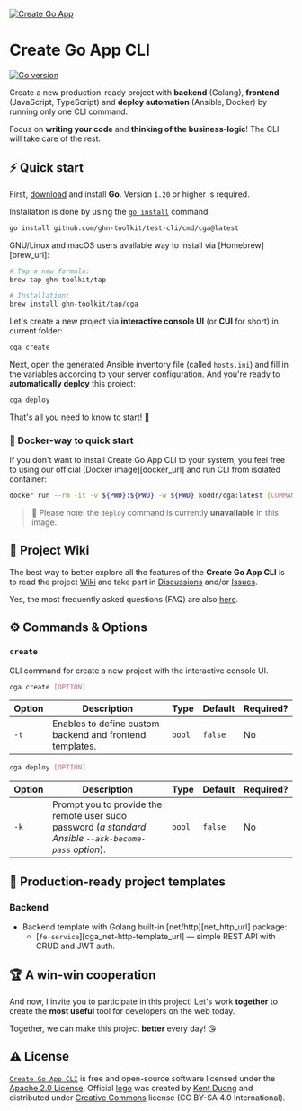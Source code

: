 [![Create Go App][repo_logo_img]][repo_url]

# Create Go App CLI

[![Go version][go_version_img]][go_dev_url]

Create a new production-ready project with **backend** (Golang),
**frontend** (JavaScript, TypeScript) and **deploy automation** (Ansible,
Docker) by running only one CLI command.

Focus on **writing your code** and **thinking of the business-logic**! The CLI 
will take care of the rest.

## ⚡️ Quick start

First, [download][go_download_url] and install **Go**. Version `1.20` or 
higher is required.

Installation is done by using the [`go install`][go_install_url] command:

```bash
go install github.com/ghn-toolkit/test-cli/cmd/cga@latest
```
GNU/Linux and macOS users available way to install via
[Homebrew][brew_url]:

```bash
# Tap a new formula:
brew tap ghn-toolkit/tap

# Installation:
brew install ghn-toolkit/tap/cga
```

Let's create a new project via **interactive console UI** (or **CUI** for 
short) in current folder:

```bash
cga create
```

Next, open the generated Ansible inventory file (called `hosts.ini`) and 
fill in the variables according to your server configuration. And you're 
ready to **automatically deploy** this project:

```bash
cga deploy
```

That's all you need to know to start! 🎉

### 🐳 Docker-way to quick start

If you don't want to install Create Go App CLI to your system, you feel free 
to using our official [Docker image][docker_url] and run CLI from isolated 
container:

```bash
docker run --rm -it -v ${PWD}:${PWD} -w ${PWD} koddr/cga:latest [COMMAND]
```

> 🔔 Please note: the `deploy` command is currently **unavailable** in this 
> image.

## 📖 Project Wiki

The best way to better explore all the features of the **Create Go App CLI** 
is to read the project [Wiki][repo_wiki_url] and take part in 
[Discussions][repo_discussions_url] and/or [Issues][repo_issues_url]. 

Yes, the most frequently asked questions (FAQ) are also 
[here][repo_wiki_faq_url].

## ⚙️ Commands & Options

### `create`

CLI command for create a new project with the interactive console UI.

```bash
cga create [OPTION]
```

| Option | Description                                              | Type   | Default | Required? |
|--------|----------------------------------------------------------|--------|---------|-----------|
| `-t`   | Enables to define custom backend and frontend templates. | `bool` | `false` | No        |

```bash
cga deploy [OPTION]
```

| Option | Description                                                                                            | Type   | Default | Required? |
|--------|--------------------------------------------------------------------------------------------------------|--------|---------|-----------|
| `-k`   | Prompt you to provide the remote user sudo password (_a standard Ansible `--ask-become-pass` option_). | `bool` | `false` | No        |


## 📝 Production-ready project templates

### Backend

- Backend template with Golang built-in [net/http][net_http_url] package:
  - [`fe-service`][cga_net-http-template_url] — simple REST API with CRUD 
    and JWT auth.

## 🏆 A win-win cooperation

And now, I invite you to participate in this project! Let's work **together** to
create the **most useful** tool for developers on the web today.

Together, we can make this project **better** every day! 😘

## ⚠️ License

[`Create Go App CLI`][repo_url] is free and open-source software licensed under 
the [Apache 2.0 License][repo_license_url]. Official [logo][repo_logo_url] was 
created by [Kent Duong][author] and distributed under 
[Creative Commons][repo_cc_url] license (CC BY-SA 4.0 International).

<!-- Go -->

[go_download_url]: https://golang.org/dl/
[go_install_url]: https://golang.org/cmd/go/#hdr-Compile_and_install_packages_and_dependencies
[go_version_img]: https://img.shields.io/badge/Go-1.20+-00ADD8?style=for-the-badge&logo=go
[go_dev_url]: https://pkg.go.dev/github.com/ghn-toolkit/test-cli

<!-- Repository -->

[repo_url]: https://github.com/ghn-toolkit/cli
[repo_logo_url]: https://github.com/ghn-toolkit/cli/wiki/Logo
[repo_logo_img]: https://github.com/ghn-toolkit/cli/assets/11155743/95024afc-5e3b-4d6f-8c9c-5daaa51d080d
[repo_license_url]: https://github.com/ghn-toolkit/cli/blob/main/LICENSE
[repo_cc_url]: https://creativecommons.org/licenses/by-sa/4.0/
[repo_issues_url]: https://github.com/ghn-toolkit/cli/issues
[repo_pull_request_url]: https://github.com/ghn-toolkit/cli/pulls
[repo_discussions_url]: https://github.com/ghn-toolkit/cli/discussions
[repo_wiki_url]: https://github.com/ghn-toolkit/cli/wiki
[repo_wiki_faq_url]: https://github.com/ghn-toolkit/cli/wiki/FAQ


<!-- Author -->

[author]: https://github.com/comehere127
